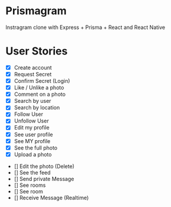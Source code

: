 # Prismagram

Instragram clone with Express + Prisma + React and React Native

# User Stories

- [x] Create account  
- [x] Request Secret  
- [x] Confirm Secret (Login)  
- [x] Like / Unlike a photo  
- [x] Comment on a photo  
- [x] Search by user  
- [x] Search by location  
- [x] Follow User  
- [x] Unfollow User  
- [x] Edit my profile  
- [x] See user profile  
- [x] See MY profile  
- [x] See the full photo  
- [x] Upload a photo  
- [] Edit the photo (Delete)  
- [] See the feed  
- [] Send private Message  
- [] See rooms  
- [] See room  
- [] Receive Message (Realtime)  